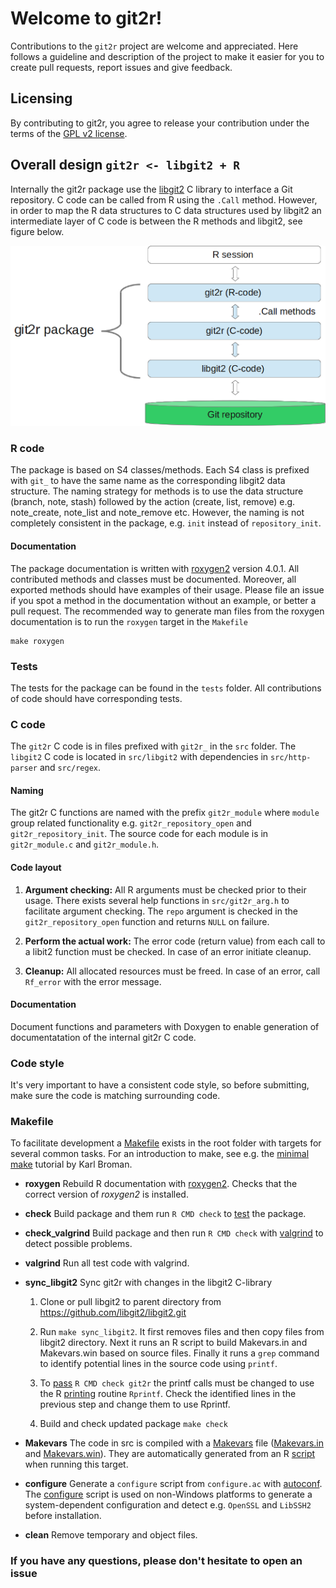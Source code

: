 # Welcome to git2r!

Contributions to the `git2r` project are welcome and appreciated. Here follows a guideline and description of the project to make it easier for you to create pull requests, report issues and give feedback.

## Licensing

By contributing to git2r, you agree to release your contribution under the terms of the [GPL v2 license](LICENSE).

## Overall design `git2r <- libgit2 + R`

Internally the git2r package use the [libgit2](https://libgit2.github.com/) C library to interface a Git repository. C code can be called from R using the `.Call` method. However, in order to map the R data structures to C data structures used by libgit2 an intermediate layer of C code is between the R methods and libgit2, see figure below.

![Overall design](figure/git2r-design.png)

### R code

The package is based on S4 classes/methods. Each S4 class is prefixed with `git_` to have the same name as the corresponding libgit2 data structure. The naming strategy for methods is to use the data structure (branch, note, stash) followed by the action (create, list, remove) e.g. note_create, note_list and note_remove etc. However, the naming is not completely consistent in the package, e.g. `init` instead of `repository_init`.


#### Documentation

The package documentation is written with [roxygen2](http://cran.r-project.org/web/packages/roxygen2/index.html) version 4.0.1.  All contributed methods and classes must be documented. Moreover, all exported methods should have examples of their usage. Please file an issue if you spot a method in the documentation without an example, or better a pull request. The recommended way to generate man files from the roxygen documentation is to run the `roxygen` target in the `Makefile`

```
make roxygen
```

### Tests

The tests for the package can be found in the `tests` folder. All contributions of code should have corresponding tests.

### C code

The `git2r` C code is in files prefixed with `git2r_` in the `src` folder. The `libgit2` C code is located in `src/libgit2` with dependencies in `src/http-parser` and `src/regex`.

#### Naming

The git2r C functions are named with the prefix `git2r_module` where `module` group related functionality e.g. `git2r_repository_open` and `git2r_repository_init`. The source code for each module is in `git2r_module.c` and `git2r_module.h`.

#### Code layout

1. **Argument checking:** All R arguments must be checked prior to their usage. There exists several help functions in `src/git2r_arg.h` to facilitate argument checking. The `repo` argument is checked in the `git2r_repository_open` function and returns `NULL` on failure.

2. **Perform the actual work:** The error code (return value) from each call to a libit2 function must be checked. In case of an error initiate cleanup.

3. **Cleanup:** All allocated resources must be freed. In case of an error, call `Rf_error` with the error message.

#### Documentation

Document functions and parameters with Doxygen to enable generation of documentatation of the internal git2r C code.

### Code style

It's very important to have a consistent code style, so before submitting, make sure the code is matching surrounding code.

### Makefile

To facilitate development a [Makefile](Makefile) exists in the root folder with targets for several common tasks. For an introduction to make, see e.g. the [minimal make](http://kbroman.github.io/minimal_make/) tutorial by Karl Broman.

* **roxygen** Rebuild R documentation with [roxygen2](http://cran.r-project.org/web/packages/roxygen2/index.html). Checks that the correct version of *roxygen2* is installed.

* **check** Build package and them run `R CMD check` to [test](http://cran.r-project.org/doc/manuals/r-release/R-exts.html#Checking-packages) the package.

* **check_valgrind** Build package and then run `R CMD check` with [valgrind](http://valgrind.org/) to detect possible problems.

* **valgrind** Run all test code with valgrind.

* **sync_libgit2** Sync git2r with changes in the libgit2 C-library

  1. Clone or pull libgit2 to parent directory from https://github.com/libgit2/libgit2.git

  2. Run `make sync_libgit2`. It first removes files and then copy files from libgit2 directory. Next it runs an R script to build Makevars.in and Makevars.win based on source files. Finally it runs a `grep` command to identify potential lines in the source code using `printf`.

  3. To [pass](http://cran.r-project.org/doc/manuals/r-release/R-exts.html#Writing-portable-packages) `R CMD check git2r` the printf calls must be changed to use the R [printing](http://cran.r-project.org/doc/manuals/r-release/R-exts.html#Printing) routine `Rprintf`. Check the identified lines in the previous step and change them to use Rprintf.

  4. Build and check updated package `make check`

* **Makevars** The code in src is compiled with a [Makevars](http://cran.r-project.org/doc/manuals/r-release/R-exts.html#Using-Makevars) file ([Makevars.in](src/Makevars.in) and [Makevars.win](src/Makevars.win)). They are automatically generated from an R [script](tools/build_Makevars.r) when running this target.

* **configure** Generate a `configure` script from `configure.ac` with [autoconf](https://www.gnu.org/software/autoconf/). The [configure](http://cran.r-project.org/doc/manuals/r-release/R-exts.html#Configure-and-cleanup) script is used on non-Windows platforms to generate a system-dependent configuration and detect e.g. `OpenSSL` and `LibSSH2` before installation.

* **clean** Remove temporary and object files.

### If you have any questions, please don't hesitate to open an issue
